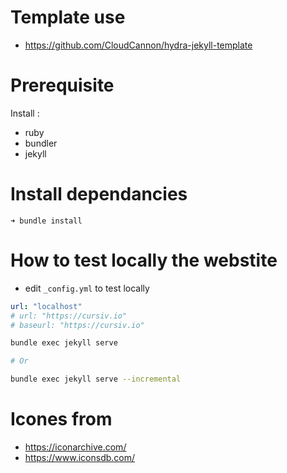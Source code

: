 # Template use

- https://github.com/CloudCannon/hydra-jekyll-template

# Prerequisite

Install :

- ruby
- bundler
- jekyll

# Install dependancies

```
➜ bundle install
```

# How to test locally the webstite

- edit `_config.yml` to test locally

```yaml
url: "localhost"
# url: "https://cursiv.io"
# baseurl: "https://cursiv.io"
```

```sh
bundle exec jekyll serve

# Or

bundle exec jekyll serve --incremental
```

# Icones from

- https://iconarchive.com/
- https://www.iconsdb.com/